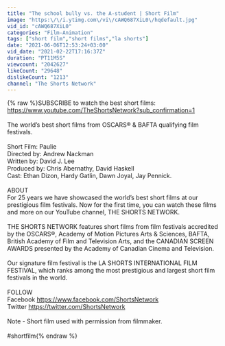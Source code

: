 ```yaml
---
title: "The school bully vs. the A-student | Short Film"
image: "https:\/\/i.ytimg.com\/vi\/cAWQ687XiL0\/hqdefault.jpg"
vid_id: "cAWQ687XiL0"
categories: "Film-Animation"
tags: ["short film","short films","la shorts"]
date: "2021-06-06T12:53:24+03:00"
vid_date: "2021-02-22T17:16:37Z"
duration: "PT11M5S"
viewcount: "2042627"
likeCount: "29648"
dislikeCount: "1213"
channel: "The Shorts Network"
---
```

{% raw %}SUBSCRIBE to watch the best short films: <a rel="nofollow" target="blank" href="https://www.youtube.com/TheShortsNetwork?sub_confirmation=1">https://www.youtube.com/TheShortsNetwork?sub_confirmation=1</a><br /><br />The world’s best short films from OSCARS® &amp; BAFTA qualifying film festivals. <br /><br />Short Film: Paulie<br />Directed by: Andrew Nackman<br />Written by: David J. Lee<br />Produced by: Chris Abernathy, David Haskell<br />Cast: Ethan Dizon, Hardy Gatlin, Dawn Joyal, Jay Pennick.<br /><br />ABOUT <br />For 25 years we have showcased the world’s best short films at our prestigious film festivals. Now for the first time, you can watch these films and more on our YouTube channel, THE SHORTS NETWORK.<br /><br />THE SHORTS NETWORK features short films from film festivals accredited by the OSCARS®, Academy of Motion Pictures Arts &amp; Sciences,  BAFTA, British Academy of Film and Television Arts, and the CANADIAN SCREEN AWARDS presented by the Academy of Canadian Cinema and Television.<br /><br />Our signature film festival is the LA SHORTS INTERNATIONAL FILM FESTIVAL, which ranks among the most prestigious and largest short film festivals in the world. <br /> <br />FOLLOW <br />Facebook <a rel="nofollow" target="blank" href="https://www.facebook.com/ShortsNetwork">https://www.facebook.com/ShortsNetwork</a><br />Twitter <a rel="nofollow" target="blank" href="https://twitter.com/ShortsNetwork">https://twitter.com/ShortsNetwork</a><br /><br />Note - Short film used with permission from filmmaker. <br /> <br />#shortfilm{% endraw %}
